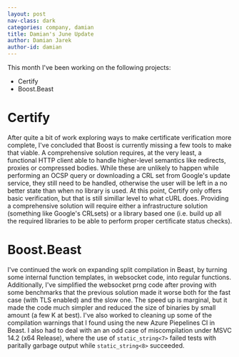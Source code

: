 ```yaml
---
layout: post
nav-class: dark
categories: company, damian
title: Damian's June Update
author: Damian Jarek
author-id: damian
---
```


This month I've been working on the following projects:
- Certify
- Boost.Beast

# Certify
After quite a bit of work exploring ways to make certificate verification more complete,
I've concluded that Boost is currently missing a few tools to make that viable.
A comprehensive solution requires, at the very least, a functional HTTP client
able to handle higher-level semantics like redirects, proxies or compressed bodies.
While these are unlikely to happen while performing an OCSP query or downloading
a CRL set from Google's update service, they still need to be handled, otherwise
the user will be left in a no better state than when no library is used.
At this point, Certify only offers basic verification, but that is still
simillar level to what cURL does. Providing a comprehensive solution will require
either a infrastructure solution (something like Google's CRLsets) or
a library based one (i.e. build up all the required libraries to be able
to perform proper certificate status checks).

# Boost.Beast
I've continued the work on expanding split compilation in Beast, by turning some
internal function templates, in websocket code, into regular functions. Additionally,
I've simplified the websocket prng code after proving with some benchmarks that the
previous solution made it worse both for the fast case (with TLS enabled)
and the slow one. The speed up is marginal, but it made the code much simpler
and reduced the size of binaries by small amount (a few K at best).
I've also worked to cleaning up some of the compilation warnings that I found
using the new Azure Piepelines CI in Beast. I also had to deal with an an odd case of
miscompilation under MSVC 14.2 (x64 Release), where the use of `static_string<7>`
failed tests with paritally garbage output while `static_string<8>` succeeded.

